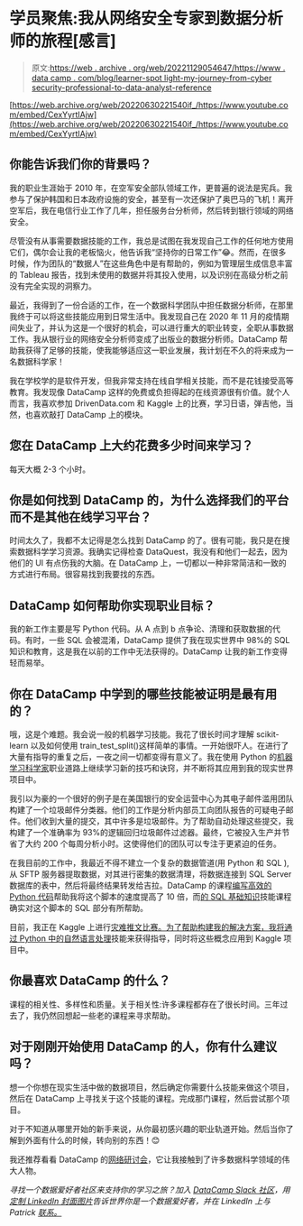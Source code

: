 # 学员聚焦:我从网络安全专家到数据分析师的旅程[感言]

> 原文:[https://web . archive . org/web/20221129054647/https://www . data camp . com/blog/learner-spot light-my-journey-from-cyber security-professional-to-data-analyst-reference](https://web.archive.org/web/20221129054647/https://www.datacamp.com/blog/learner-spotlight-my-journey-from-cybersecurity-professional-to-data-analyst-testimonial)

[https://web.archive.org/web/20220630221540if_/https://www.youtube.com/embed/CexYyrtIAjw](https://web.archive.org/web/20220630221540if_/https://www.youtube.com/embed/CexYyrtIAjw)

## 你能告诉我们你的背景吗？

我的职业生涯始于 2010 年，在空军安全部队领域工作，更普遍的说法是宪兵。我参与了保护韩国和日本政府设施的安全，甚至有一次还保护了奥巴马的飞机！离开空军后，我在电信行业工作了几年，担任服务台分析师，然后转到银行领域的网络安全。

尽管没有从事需要数据技能的工作，我总是试图在我发现自己工作的任何地方使用它们，偶尔会让我的老板恼火，他告诉我“坚持你的日常工作”😂。然而，在很多时候，作为团队的“数据人”在这些角色中是有帮助的，例如为管理层生成信息丰富的 Tableau 报告，找到未使用的数据并将其投入使用，以及识别在高级分析之前没有完全实现的洞察力。

最近，我得到了一份合适的工作，在一个数据科学团队中担任数据分析师，在那里我终于可以将这些技能应用到日常生活中。我发现自己在 2020 年 11 月的疫情期间失业了，并认为这是一个很好的机会，可以进行重大的职业转变，全职从事数据工作。我从银行业的网络安全分析师变成了出版业的数据分析师。DataCamp 帮助我获得了足够的技能，使我能够适应这一职业发展，我计划在不久的将来成为一名数据科学家！

我在学校学的是软件开发，但我非常支持在线自学相关技能，而不是花钱接受高等教育。我发现像 DataCamp 这样的免费或负担得起的在线资源很有价值。就个人而言，我喜欢参加 DrivenData.com 和 Kaggle 上的比赛，学习日语，弹吉他，当然，也喜欢敲打 DataCamp 上的模块。

## 您在 DataCamp 上大约花费多少时间来学习？

每天大概 2-3 个小时。

## 你是如何找到 DataCamp 的，为什么选择我们的平台而不是其他在线学习平台？

时间太久了，我都不太记得是怎么找到 DataCamp 的了。很有可能，我只是在搜索数据科学学习资源。我确实记得检查 DataQuest，我没有和他们一起去，因为他们的 UI 有点伤我的大脑。在 DataCamp 上，一切都以一种非常简洁和一致的方式进行布局。很容易找到我要找的东西。

## DataCamp 如何帮助你实现职业目标？

我的新工作主要是写 Python 代码。从 A 点到 b 点争论、清理和获取数据的代码。有时，一些 SQL 会被混淆，DataCamp 提供了我在现实世界中 98%的 SQL 知识和教育，这是我在以前的工作中无法获得的。DataCamp 让我的新工作变得轻而易举。

## 你在 DataCamp 中学到的哪些技能被证明是最有用的？

哦，这是个难题。我会说一般的机器学习技能。我花了很长时间才理解 scikit-learn 以及如何使用 train_test_split()这样简单的事情。一开始很吓人。在进行了大量有指导的重复之后，一夜之间一切都变得有意义了。我在使用 Python 的[机器学习科学家](https://web.archive.org/web/20220630221540/https://www.datacamp.com/tracks/machine-learning-fundamentals-with-python)职业道路上继续学习新的技巧和诀窍，并不断将其应用到我的现实世界项目中。

我引以为豪的一个很好的例子是在美国银行的安全运营中心为其电子邮件滥用团队构建了一个垃圾邮件分类器。他们的工作是分析内部员工向团队报告的可疑电子邮件。他们收到大量的提交，其中许多是垃圾邮件。为了帮助自动处理这些提交，我构建了一个准确率为 93%的逻辑回归垃圾邮件过滤器。最终，它被投入生产并节省了大约 200 个每周分析小时。这使得他们的团队可以专注于更紧迫的任务。

在我目前的工作中，我最近不得不建立一个复杂的数据管道(用 Python 和 SQL ),从 SFTP 服务器提取数据，对其进行密集的数据清理，将数据连接到 SQL Server 数据库的表中，然后将最终结果转发给吉拉。DataCamp 的课程[编写高效的 Python 代码](https://web.archive.org/web/20220630221540/http://datacamp.com/courses/writing-efficient-python-code)帮助我将这个脚本的速度提高了 10 倍，而[的 SQL 基础知识](https://web.archive.org/web/20220630221540/http://datacamp.com/tracks/sql-fundamentals)技能课程确实对这个脚本的 SQL 部分有所帮助。

目前，我正在 Kaggle 上进行[灾难推文比赛。为了帮助构建我的解决方案，我将通过 Python 中的](https://web.archive.org/web/20220630221540/https://www.kaggle.com/c/nlp-getting-started/overview)[自然语言处理](https://web.archive.org/web/20220630221540/https://datacamp.com/tracks/natural-language-processing-in-python)技能来获得指导，同时将这些概念应用到 Kaggle 项目中。

## 你最喜欢 DataCamp 的什么？

课程的相关性、多样性和质量。关于相关性:许多课程都存在了很长时间。三年过去了，我仍然回想起一些老的课程来寻求帮助。

## 对于刚刚开始使用 DataCamp 的人，你有什么建议吗？

想一个你想在现实生活中做的数据项目，然后确定你需要什么技能来做这个项目，然后在 DataCamp 上寻找关于这个技能的课程。完成那门课程，然后尝试那个项目。

对于不知道从哪里开始的新手来说，从你最初感兴趣的职业轨道开始。然后当你了解到外面有什么的时候，转向别的东西！😊

我还推荐看看 DataCamp 的[网络研讨会](https://web.archive.org/web/20220630221540/http://datacamp.com/webinars)，它让我接触到了许多数据科学领域的伟大人物。

*寻找一个数据爱好者社区来支持你的学习之旅？加入 [DataCamp Slack 社区](https://web.archive.org/web/20220630221540/https://support.datacamp.com/hc/en-us/articles/360001915993-The-DataCamp-Slack-Community-An-Overview)，用[定制 LinkedIn 封面图片](https://web.archive.org/web/20220630221540/https://www.datacamp.com/community/blog/linkedin-covers)告诉世界你是一个数据爱好者，并在 LinkedIn 上与 Patrick [联系。](https://web.archive.org/web/20220630221540/https://www.linkedin.com/in/patrickkellyofficial/)*